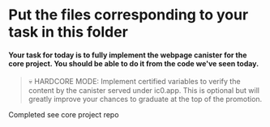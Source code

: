 # Put the files corresponding to your task in this folder

#### Your task for today is to fully implement the webpage canister for the core project. You should be able to do it from the code we've seen today.

> 💀 HARDCORE MODE: Implement certified variables to verify the content by the canister served under ic0.app. This is optional but will greatly improve your chances to graduate at the top of the promotion.

Completed see core project repo
